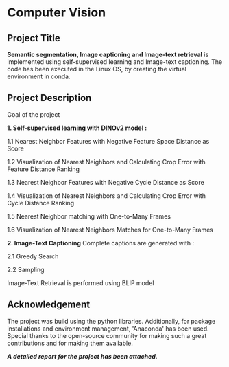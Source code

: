 # Computer Vision

## Project Title
**Semantic segmentation, Image captioning and Image-text retrieval** is implemented using self-supervised learning and Image-text captioning. The code has been executed in the Linux OS, by creating the virtual environment in conda.

## Project Description
Goal of the project 

**1. Self-supervised learning with DINOv2 model :**
   
   1.1 Nearest Neighbor Features with Negative Feature Space Distance as Score
   
   1.2 Visualization of Nearest Neighbors and Calculating Crop Error with Feature Distance Ranking
   
   1.3 Nearest Neighbor Features with Negative Cycle Distance as Score
   
   1.4 Visualization of Nearest Neighbors and Calculating Crop Error with Cycle Distance Ranking
   
   1.5 Nearest Neighbor matching with One-to-Many Frames
   
   1.6 Visualization of Nearest Neighbors Matches for One-to-Many Frames

**2. Image-Text Captioning**
   Complete captions are generated with :
   
   2.1 Greedy Search
   
   2.2 Sampling
   
   Image-Text Retrieval is performed using BLIP model

## Acknowledgement 
The project was build using the python libraries. Additionally, for package installations and environment management, 'Anaconda' has been used. Special thanks to the open-source community for making such a great contributions and for making them available.


***A detailed report for the project has been attached.***

